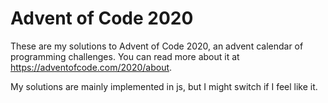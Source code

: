 # Advent of Code 2020
These are my solutions to Advent of Code 2020, an advent calendar of programming challenges. You can read more about it at https://adventofcode.com/2020/about.

My solutions are mainly implemented in js, but I might switch if I feel like it.
